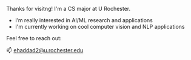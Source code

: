 Thanks for visitng! I'm a CS major at U Rochester. 

- I’m really interested in AI/ML research and applications
- I'm currently working on cool computer vision and NLP applications

Feel free to reach out:

📫 ehaddad2@u.rochester.edu 

<!---
ehaddad2/ehaddad2 is a ✨ special ✨ repository because its `README.md` (this file) appears on your GitHub profile.
You can click the Preview link to take a look at your changes.
--->

